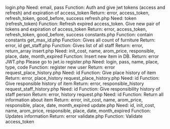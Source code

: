 login.php
  Need:
    email, pass
  Function:
    Auth and give jwt tokens (access and refresh) and expiration of access_token
  Return:
    error, access_token, refresh_token, good_before, success
refresh.php
  Need:
    token (refresh_token)
  Function:
    Refresh expired access_token. Give new pair of tokens and expiration of access_token
  Return:
    error, access_token, refresh_token, good_before, success
constants.php
  Function:
    contain constants
get_max_id.php
  Function:
    Gives all count of furniture
  Return:
    error, id
get_staff.php
  Function:
    Gives list of all staff
  Return:
    error, return_array
insert.php
  Need:
    init_cost, name, arom_price, responsible, place, date, month_expired
  Function:
    Insert new item in DB.
  Return:
    error
JWT.php
  Please go to jwt.io
register.php
  Need:
    login, pass, name, place, type, code
  Function:
    register new user
  Return:
    error
request_place_history.php
  Need:
    id
  Function:
    Give place history of item
  Return:
    error, place_history
request_place_history.php
  Need:
    id
  Function:
    Give responsible history of item
  Return:
    error, responsible_history
request_staff_history.php
  Need:
    id
  Function:
    Give responsibility history of staff person
  Return:
    error, history
request.php
  Need:
    id
  Function:
    Return all information about item
  Return:
    error, init_cost, name, arom_price, responsible, place, date, month_expired
update.php
  Need:
    id, init_cost, name, arom_price, responsible, place, date, month_expired
  Function:
    Updates information
  Return:
    error
validate.php
  Function:
    Validate access_token
